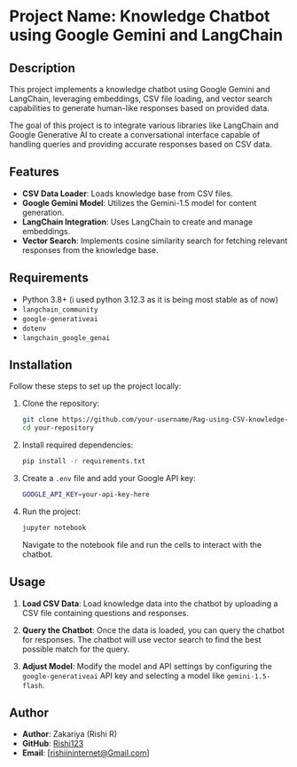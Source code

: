 # Project Name: Knowledge Chatbot using Google Gemini and LangChain

## Description

This project implements a knowledge chatbot using Google Gemini and LangChain, leveraging embeddings, CSV file loading, and vector search capabilities to generate human-like responses based on provided data.

The goal of this project is to integrate various libraries like LangChain and Google Generative AI to create a conversational interface capable of handling queries and providing accurate responses based on CSV data.

## Features

- **CSV Data Loader**: Loads knowledge base from CSV files.
- **Google Gemini Model**: Utilizes the Gemini-1.5 model for content generation.
- **LangChain Integration**: Uses LangChain to create and manage embeddings.
- **Vector Search**: Implements cosine similarity search for fetching relevant responses from the knowledge base.

## Requirements

- Python 3.8+ (i used python 3.12.3 as it is being most stable as of now)
- `langchain_community`
- `google-generativeai`
- `dotenv`
- `langchain_google_genai`


## Installation

Follow these steps to set up the project locally:

1. Clone the repository:

    ```bash
    git clone https://github.com/your-username/Rag-using-CSV-knowledge-base.git
    cd your-repository
    ```

2. Install required dependencies:

    ```bash
    pip install -r requirements.txt
    ```

3. Create a `.env` file and add your Google API key:

    ```bash
    GOOGLE_API_KEY=your-api-key-here
    ```

4. Run the project:

    ```bash
    jupyter notebook
    ```

    Navigate to the notebook file and run the cells to interact with the chatbot.

## Usage

1. **Load CSV Data**: Load knowledge data into the chatbot by uploading a CSV file containing questions and responses.

2. **Query the Chatbot**: Once the data is loaded, you can query the chatbot for responses. The chatbot will use vector search to find the best possible match for the query.

3. **Adjust Model**: Modify the model and API settings by configuring the `google-generativeai` API key and selecting a model like `gemini-1.5-flash`.

## Author

- **Author**: Zakariya (Rishi R)
- **GitHub**: [Rishi123](https://github.com/RishiR123)
- **Email**: [rishiininternet@Gmail.com]

